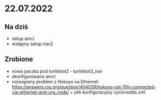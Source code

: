 # 22.07.2022

## Na dziś
* setup amcl
* wstępny setup nav2

## Zrobione
* nowa paczka pod turtlebot2 - turtlebot2_nav
* skonfigurowano amcl
* rozwiązany problem z Hokuyo na Ethernet: https://answers.ros.org/question/404039/hokuyo-ust-10lx-connected-via-ethernet-and-urg_node/ + plik konfiguracyjny cyclonedds.xml
